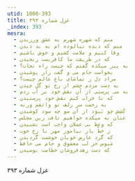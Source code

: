 ```yaml
---
utid: 1000-393
title: غزل شماره ۳۹۳
_index: 393
mesra:
  - منم که شهره شهرم به عشق ورزیدن
  - منم که دیده نیالوده ام به بد دیدن
  - وفا کنیم و ملامت کشیم و خوش باشیم
  - که در طریقت ما کافریست رنجیدن
  - به پیر میکده گفتم که چیست راه نجات؟
  - بخواست جام می و گفت راز پوشیدن
  - مراد دل ز تماشای باغ عالم چیست؟
  - به دست مردم چشم از رخ تو گل چیدن
  - به می پرستی از آن نقش خود بر آب زدم
  - که تا خراب کنم نقش خود پرستیدن
  - به رحمت سر زلف تو واثقم ورنه
  - کَشِش چو نَبوَد از آن سو چه سود کوشیدن
  - عنان به میکده خواهیم تافت زین مجلس
  - که وعظ بی عملان واجب است نشنیدن
  - ز خطّ یار بیاموز مهر با رخ خوب
  - که گرد عارض خوبان خوشست گردیدن
  - مَبوس جز لب معشوق و جام می حافظ
  - که دست زهدفروشان خطاست بوسیدن
---
```

غزل شماره ۳۹۳
